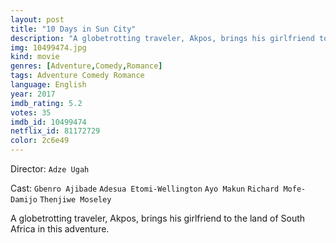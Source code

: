 ```yaml
---
layout: post
title: "10 Days in Sun City"
description: "A globetrotting traveler, Akpos, brings his girlfriend to the land of South Africa in this adventure..."
img: 10499474.jpg
kind: movie
genres: [Adventure,Comedy,Romance]
tags: Adventure Comedy Romance 
language: English
year: 2017
imdb_rating: 5.2
votes: 35
imdb_id: 10499474
netflix_id: 81172729
color: 2c6e49
---
```

Director: `Adze Ugah`  

Cast: `Gbenro Ajibade` `Adesua Etomi-Wellington` `Ayo Makun` `Richard Mofe-Damijo` `Thenjiwe Moseley` 

A globetrotting traveler, Akpos, brings his girlfriend to the land of South Africa in this adventure.